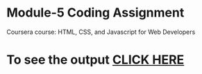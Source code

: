 
# Module-5 Coding Assignment

Coursera course: HTML, CSS, and Javascript for Web Developers

# To see the output [CLICK HERE](https://hemant-45.github.io/coursera-test/coursera-assignments/module-5/index.html)
